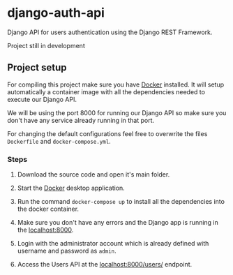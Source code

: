 # django-auth-api
Django API for users authentication using the Django REST Framework.


Project still in development

## Project setup

For compiling this project make sure you have [Docker](https://www.docker.com) installed. It will setup automatically a container image with all the dependencies needed to execute our Django API.

We will be using the port 8000 for running our Django API so make sure you don't have any service already running in that port.

For changing the default configurations feel free to overwrite the files `Dockerfile` and `docker-compose.yml`.

### Steps

1. Download the source code and open it's main folder.

2. Start the [Docker](https://www.docker.com) desktop application.

3. Run the command `docker-compose up` to install all the dependencies into the docker container.

3. Make sure you don't have any errors and the Django app is running in the [localhost:8000](http://localhost:8000).

4. Login with the administrator account which is already defined with username and password as `admin`.

5. Access the Users API at the [localhost:8000/users/](http://localhost:8000/users) endpoint.


